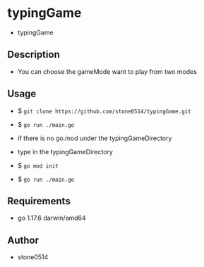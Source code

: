 # typingGame

* typingGame

## Description

* You can choose the gameMode want to play from two modes

## Usage

* $ `git clone https://github.com/stone0514/typingGame.git`
* $ `go run ./main.go`

* if there is no go.mod under the typingGameDirectory
* type in the typingGameDirectory
* $ `go mod init`
* $ `go run ./main.go`

## Requirements

* go 1.17.6 darwin/amd64

## Author

* stone0514
